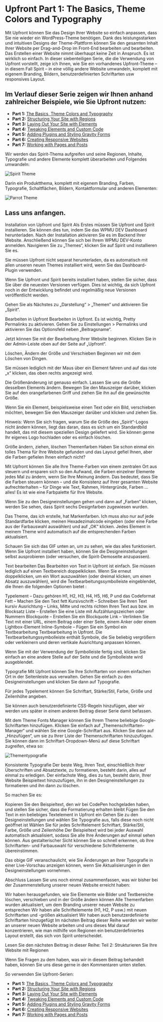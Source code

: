 # Upfront Part 1: The Basics, Theme Colors and Typography

Mit Upfront können Sie das Design Ihrer Website so einfach anpassen, dass Sie nie wieder ein WordPress-Theme benötigen.
Dank des leistungsstarken und intuitiven Designs der Theme-Plattform können Sie den gesamten Inhalt Ihrer Website per Drag-and-Drop im Front-End bearbeiten und bearbeiten. Das Erstellen einer Website nimmt überhaupt keine Zeit in Anspruch. Es ist wirklich so einfach.
In dieser siebenteiligen Serie, die die Verwendung von Upfront vorstellt, zeige ich Ihnen, wie Sie ein vorhandenes Upfront-Theme – in diesem Fall Spirit – in eine völlig andere Website umwandeln, komplett mit eigenem Branding, Bildern, benutzerdefinierten Schriftarten usw responsives Layout.

## Im Verlauf dieser Serie zeigen wir Ihnen anhand zahlreicher Beispiele, wie Sie Upfront nutzen:

- **Part 1:** [The Basics, Theme Colors and Typography](https://cp-psource.github.io/upfront/tutorial-basics.html)
- **Part 2:** [Structuring Your Site with Regions](https://cp-psource.github.io/upfront/tutorial-regions.html)
- **Part 3:** [Laying Out Your Site with Elements](https://cp-psource.github.io/upfront/tutorial-elements.html)
- **Part 4:** [Tweaking Elements and Custom Code](https://cp-psource.github.io/upfront/tutorial-tweaking.html)
- **Part 5:** [Adding Plugins and Styling Gravity Forms](https://cp-psource.github.io/upfront/tutorial-plugins.html)
- **Part 6:** [Creating Responsive Websites](https://cp-psource.github.io/upfront/tutorial-responsive.html)
- **Part 7:** [Working with Pages and Posts](https://cp-psource.github.io/upfront/tutorial-content.html)

Wir werden das Spirit-Thema aufgreifen und seine Regionen, Inhalte, Typografie und andere Elemente komplett überarbeiten und Folgendes umwandeln:

![Spirit Theme](images/spirit-upfront-theme.png)

Darin ein Produktthema, komplett mit eigenem Branding, Farben, Typografie, Schaltflächen, Bildern, Kontaktformular und anderen Elementen:

![Parrot Theme](images/parrot-theme.jpg)

## Lass uns anfangen.

Installation von Upfront und Spirit
Als Erstes müssen Sie Upfront und Spirit installieren. Sie können dies tun, indem Sie das WPMU DEV Dashboard herunterladen. Nach der Installation aktivieren Sie es im Backend Ihrer Website. Anschließend können Sie sich bei Ihrem WPMU DEV-Konto anmelden. Navigieren Sie zu „Themes“, klicken Sie auf Spirit und installieren Sie es.

Sie müssen Upfront nicht separat herunterladen, da es automatisch mit allen unseren neuen Themes installiert wird, wenn Sie das Dashboard-Plugin verwenden.

Wenn Sie Upfront und Spirit bereits installiert haben, stellen Sie sicher, dass Sie über die neuesten Versionen verfügen. Dies ist wichtig, da sich Upfront noch in der Entwicklung befindet und regelmäßig neue Versionen veröffentlicht werden.

Gehen Sie als Nächstes zu „Darstellung“ > „Themen“ und aktivieren Sie „Spirit“.

Bearbeiten in Upfront
Bearbeiten in Upfront.
Es ist wichtig, Pretty Permalinks zu aktivieren. Gehen Sie zu Einstellungen > Permalinks und aktivieren Sie das Optionsfeld neben „Beitragsname“.

Jetzt können Sie mit der Bearbeitung Ihrer Website beginnen. Klicken Sie in der Admin-Leiste oben auf der Seite auf „Upfront“.

Löschen, Ändern der Größe und Verschieben
Beginnen wir mit dem Löschen von Dingen.

Sie müssen lediglich mit der Maus über ein Element fahren und auf das rote „x“ klicken, das oben rechts angezeigt wird.

Die Größenänderung ist genauso einfach. Lassen Sie uns die Größe desselben Elements ändern. Bewegen Sie den Mauszeiger darüber, klicken Sie auf den orangefarbenen Griff und ziehen Sie ihn auf die gewünschte Größe.

Wenn Sie ein Element, beispielsweise einen Text oder ein Bild, verschieben möchten, bewegen Sie den Mauszeiger darüber und klicken und ziehen Sie.

Hinweis: Wenn Sie sich fragen, warum Sie die Größe des „Spirit“-Logos nicht ändern können, liegt das daran, dass es sich um ein Standardbild handelt, das mit diesem speziellen Design geliefert wird. Sie können gerne Ihr eigenes Logo hochladen oder es einfach löschen.

Größe ändern, ziehen, löschen
Themenfarben
Haben Sie schon einmal ein tolles Thema für Ihre Website gefunden und das Layout gefiel Ihnen, aber die Farben gefielen Ihnen einfach nicht?

Mit Upfront können Sie alle Ihre Theme-Farben von einem zentralen Ort aus steuern und ersparen sich so den Aufwand, die Farben einzelner Elemente jedes Mal zu ändern, wenn Sie Ihre Meinung ändern. Das bedeutet, dass Sie die Farben steuern können – und die Konsistenz auf Ihrer gesamten Website aufrechterhalten – für Dinge wie Text, Rahmen, Hintergründe, Farben … alles! Es ist wie eine Farbpalette für Ihre Website.

Wenn Sie zu den Designeinstellungen gehen und dann auf „Farben“ klicken, werden Sie sehen, dass Spirit sechs Designfarben zugewiesen wurden.

Das Theme, das ich erstelle, hat Markenfarben. Ich muss also nur auf jede Standardfarbe klicken, meinen Hexadezimalcode eingeben (oder eine Farbe aus der Farbauswahl auswählen) und auf „OK“ klicken. Jedes Element in meinem Theme wird automatisch auf die entsprechenden Farben aktualisiert.

Schauen Sie sich das GIF unten an, um zu sehen, wie das alles funktioniert. Wenn Sie Upfront installiert haben, können Sie die Designeinstellungen selbst ausprobieren (oder versuchen, die Spirit-Demoseite anzupassen).


Text bearbeiten
Das Bearbeiten von Text in Upfront ist einfach. Sie müssen lediglich auf einen Textbereich doppelklicken. Wenn Sie erneut doppelklicken, um ein Wort auszuwählen (oder dreimal klicken, um einen Absatz auszuwählen), wird die Textbearbeitungssymbolleiste eingeblendet, die Ihnen die folgenden Optionen bietet :

Typelement – Dazu gehören H1, H2, H3, H4, H5, H6, P und das Codeformat
Fett – Machen Sie den Text fett
Kursivschrift – Schreiben Sie Ihren Text kursiv
Ausrichtung – Links, Mitte und rechts richten Ihren Text aus bzw. im Blocksatz
Liste – Erstellen Sie eine Liste mit Aufzählungszeichen oder Nummern
Blockquote – Erstellen Sie ein Blockquote
Link – Verlinken Sie Text mit einer URL, einem Beitrag oder einer Seite, einem Anker oder einem Lightbox-Element
Inline-Symbole – Fügen Sie ein Symbol ein
Textbearbeitung
Textbearbeitung in Upfront.
Die Textbearbeitungssymbolleiste enthält Symbole, die Sie beliebig vergrößern oder verkleinern und deren vertikale Ausrichtung anpassen können.

Wenn Sie mit der Verwendung der Symbolleiste fertig sind, klicken Sie einfach an eine andere Stelle auf der Seite und die Symbolleiste wird ausgeblendet.

Typografie
Mit Upfront können Sie Ihre Schriftarten von einem einfachen Ort in der Seitenleiste aus verwalten. Gehen Sie einfach zu den Designeinstellungen und klicken Sie dann auf Typografie.

Für jedes Typelement können Sie Schriftart, Stärke/Stil, Farbe, Größe und Zeilenhöhe angeben.

Sie können auch benutzerdefinierte CSS-Regeln hinzufügen, aber wir werden uns später in einem anderen Beitrag dieser Serie damit befassen.

Mit dem Theme Fonts Manager können Sie Ihrem Theme beliebige Google-Schriftarten hinzufügen. Klicken Sie einfach auf „Themenschriftarten-Manager“ und wählen Sie eine Google-Schriftart aus. Klicken Sie dann auf „Hinzufügen“, um sie zu Ihrer Liste der Themenschriftarten hinzuzufügen. Sie können dann im Schriftart-Dropdown-Menü auf diese Schriftart zugreifen, etwa so:

![Thementypografie](images/theme-typography.gif)

Konsistente Typografie
Der beste Weg, Ihren Text, einschließlich Ihrer Überschriften und Absatztexte, zu formatieren, besteht darin, alles auf einmal zu erledigen. Der einfachste Weg, dies zu tun, besteht darin, Ihrer Website Beispieltext hinzuzufügen, ihn in den Designeinstellungen zu formatieren und ihn dann zu löschen.

So machen Sie es:

Kopieren Sie den Beispieltext, den wir bei CodePen hochgeladen haben, und stellen Sie sicher, dass die Formatierung erhalten bleibt
Fügen Sie den Text in ein beliebiges Textelement in Upfront ein
Gehen Sie zu den Designeinstellungen und wählen Sie Typografie aus, falls diese noch nicht geöffnet ist
Wählen Sie für jedes Schriftelement Schriftart, Stärke/Stil, Farbe, Größe und Zeilenhöhe
Der Beispieltext wird bei jeder Auswahl automatisch aktualisiert, sodass Sie alle Ihre Änderungen auf einmal sehen können. Aus gestalterischer Sicht können Sie so schnell erkennen, ob Ihre Schriftarten- und Farbauswahl für verschiedene Schriftelemente übereinstimmen.

Das obige GIF veranschaulicht, wie Sie Änderungen an Ihrer Typografie in einer Live-Vorschau anzeigen können, wenn Sie Aktualisierungen in den Designeinstellungen vornehmen.

Abschluss
Lassen Sie uns noch einmal zusammenfassen, was wir bisher bei der Zusammenstellung unserer neuen Website erreicht haben:

Wir haben herausgefunden, wie Sie Elemente wie Bilder und Textbereiche löschen, verschieben und in der Größe ändern können
Alle Themenfarben wurden aktualisiert, um dem Branding unserer neuen Website zu entsprechen
Wir haben alle Schriftelemente (H1, H2, P usw.) mit neuen Schriftarten und -größen aktualisiert
Wir haben auch benutzerdefinierte Schriftarten hinzugefügt
Im nächsten Beitrag dieser Reihe werden wir weiter an unserer neuen Website arbeiten und uns dieses Mal darauf konzentrieren, wie man mithilfe von Regionen ein benutzerdefiniertes Layout erstellt, das sich von Spirit unterscheidet.

Lesen Sie den nächsten Beitrag in dieser Reihe: Teil 2: Strukturieren Sie Ihre Website mit Regionen

Wenn Sie Fragen zu dem haben, was wir in diesem Beitrag behandelt haben, können Sie uns diese gerne in den Kommentaren unten stellen.

So verwenden Sie Upfront-Serien:
- **Part 1:** [The Basics, Theme Colors and Typography](https://cp-psource.github.io/upfront/tutorial-basics.html)
- **Part 2:** [Structuring Your Site with Regions](https://cp-psource.github.io/upfront/tutorial-regions.html)
- **Part 3:** [Laying Out Your Site with Elements](https://cp-psource.github.io/upfront/tutorial-elements.html)
- **Part 4:** [Tweaking Elements and Custom Code](https://cp-psource.github.io/upfront/tutorial-tweaking.html)
- **Part 5:** [Adding Plugins and Styling Gravity Forms](https://cp-psource.github.io/upfront/tutorial-plugins.html)
- **Part 6:** [Creating Responsive Websites](https://cp-psource.github.io/upfront/tutorial-responsive.html)
- **Part 7:** [Working with Pages and Posts](https://cp-psource.github.io/upfront/tutorial-content.html)
